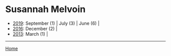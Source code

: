 # Susannah Melvoin

  * [2019](./susannah-melvoin-2019.md): 
      September (1) | 
      July (3) | 
      June (6) | 
  * [2016](./susannah-melvoin-2016.md): 
      December (2) | 
  * [2013](./susannah-melvoin-2013.md): 
      March (1) | 

----

[Home](../)
